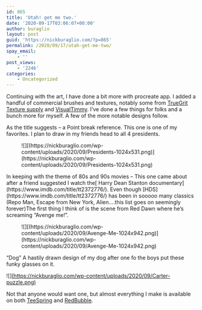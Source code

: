 ```yaml
---
id: 865
title: 'Utah! get me two.'
date: '2020-09-17T03:06:07+00:00'
author: buraglio
layout: post
guid: 'https://nickburaglio.com/?p=865'
permalink: /2020/09/17/utah-get-me-two/
spay_email:
    - ''
post_views:
    - '2246'
categories:
    - Uncategorized
---
```


Continuing with the art, I have done a bit more with procreate app. I added a handful of commercial brushes and textures, notably some from [TrueGrit Texture supply](https://www.truegrittexturesupply.com/) and [VisualTimmy](https://visualtimmy.com/?ref=nolbz1lvsewm). I’ve done a few things for folks and a bunch more for myself. A few of the more notable designs follow.

As the title suggests – a Point break reference. This one is one of my favorites. I plan to draw in my friends head to all 4 presidents.

<figure class="wp-block-image size-large">![][(https://nickburaglio.com/wp-content/uploads/2020/09/Presidents-1024x531.png)](https://nickburaglio.com/wp-content/uploads/2020/09/Presidents-1024x531.png)</figure>In keeping with the theme of 80s and 90s movies – This one came about after a friend suggested I watch the[ Harry Dean Stanton documentary](https://www.imdb.com/title/tt2372776/). Even though [HDS](https://www.imdb.com/title/tt2372776/) has been in sooooo many classics (Repo Man, Escape from New York, Alien….this list goes on seemingly forever)The first thing I think of is the scene from Red Dawn where he’s screaming “Avenge me!”.

<figure class="wp-block-image size-large">![][(https://nickburaglio.com/wp-content/uploads/2020/09/Avenge-Me-1024x942.png)](https://nickburaglio.com/wp-content/uploads/2020/09/Avenge-Me-1024x942.png)</figure>“Dog” A hastily drawn design of my dog after one fo the boys put these funky glasses on it.

 ![][(https://nickburaglio.com/wp-content/uploads/2020/09/Carter-puzzle.png)](https://nickburaglio.com/wp-content/uploads/2020/09/Carter-puzzle.png)

Not that anyone would want one, but almost everything I make is available on both [TeeSpring](https://teespring.com/stores/cinematic-omelette-studios) and [RedBubble](https://www.redbubble.com/people/buraglio/shop?asc=u&ref=account-nav-dropdown).